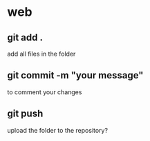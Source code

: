 # web
## git add . 
add all files in the folder
## git commit -m "your message"
to comment your changes
## git push 
upload the folder to the repository?